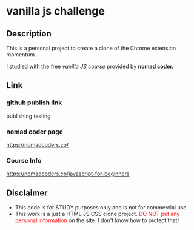 # vanilla js challenge
## Description
This is a personal project to create a clone of the Chrome extension momentum.

I studied with the free *vanilla JS course* provided by **nomad coder.**
## Link
### github publish link
publishing testing
### nomad coder page
https://nomadcoders.co/
### Course Info
https://nomadcoders.co/javascript-for-beginners
## Disclaimer
- This code is for STUDY purposes only and is not for commercial use.
- This work is a just a HTML JS CSS clone project. <font color="#ff0000">DO NOT put any personal information</font> on the site. I don't know how to protect that!